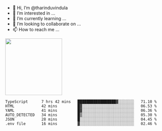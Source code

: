 - 👋 Hi, I’m @tharinduvindula
- 👀 I’m interested in ...
- 🌱 I’m currently learning ...
- 💞️ I’m looking to collaborate on ...
- 📫 How to reach me ...

<!---
tharinduvindula/tharinduvindula is a ✨ special ✨ repository because its `README.md` (this file) appears on your GitHub profile.
You can click the Preview link to take a look at your changes.
--->

<img height="180em" src="https://github-readme-stats.vercel.app/api?username=tharinduvindula&show_icons=true&hide_border=false&&count_private=true&include_all_commits=true" />


<!--START_SECTION:waka-->

```text
TypeScript      7 hrs 42 mins   █████████████████▓░░░░░░░   71.10 %
HTML            42 mins         █▓░░░░░░░░░░░░░░░░░░░░░░░   06.53 %
YAML            41 mins         █▓░░░░░░░░░░░░░░░░░░░░░░░   06.36 %
AUTO_DETECTED   34 mins         █▒░░░░░░░░░░░░░░░░░░░░░░░   05.30 %
JSON            28 mins         █░░░░░░░░░░░░░░░░░░░░░░░░   04.45 %
.env file       16 mins         ▓░░░░░░░░░░░░░░░░░░░░░░░░   02.46 %
```

<!--END_SECTION:waka-->

